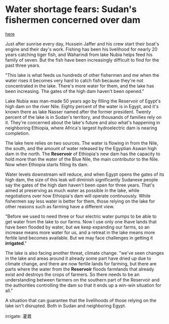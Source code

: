 # Water shortage fears: Sudan's fishermen concerned over dam

[here](https://www.youtube.com/watch?v=yLyj3-OxMvo)

Just after sunrise every day, Hussein Jaffer and his crew start their boat's engine and their day's work. Fishing has been his livelihood for nearly 20 years catching tiger fish, and Waharindi from lake Nubia helps feed his family of seven. But the fish have been increasingly difficult to find for the past three years.

"This lake is what feeds us hundreds of other fishermen and me when the water rises it becomes very hard to catch fish because they're not concentrated in the lake. There's more water for them, and the lake has been increasing. The gates of the high dam haven't been opened."

Lake Nubia was man-made 50 years ago by filling the Reservoir of Egypt's high dam on the river Nile. Eighty percent of the water is in Egypt, and it's known there as lake Nasser named after the former president. Twenty percent of the lake is in Sudan's territory, and thousands of families rely on it. They're concerned about the lake's future and also what's happening in neighboring Ethiopia, where Africa's largest hydroelectric dam is nearing completion.

The lake here relies on two sources. The water is flowing in from the Nile, the south, and the amount of water released by the Egyptian Aswan high dam in the north. The **Reservoir** of Ethiopia's new dam has the capacity to hold more than the water of the Blue Nile, the main contributor to the Nile. Now when Ethiopia starts filling its dam.

Water levels downstream will reduce, and when Egypt opens the gates of its high dam, the size of this leak will diminish significantly Sudanese people say the gates of the high dam haven't been open for three years. That's aimed at preserving as much water as possible in the lake, while negotiations over how Ethiopia's dam will operate continuously. While fishermen say less water is better for them, those relying on the lake for other reasons such as farming have a different view.

"Before we used to need three or four electric water pumps to be able to get water from the lake to our farms. Now I use only one Ihave lands that have been flooded by water, but we keep expanding our farms, so an increase means more water for us, and a retreat in the lake means more fertile land becomes available. But we may face challenges in getting it **irrigated**."

The lake is also facing another threat, climate change. "we've seen changes in the lake and areas around it already some part have dried up due to climate change, and there are now fertile lands for farming, but there are parts where the water from the **Reservoir** floods farmlands that already exist and destroys the crops of farmers. So there needs to be an understanding between farmers on the southern part of the Reservoir and the authorities controlling the dam so that it ends up a win-win situation for all."

A situation that can guarantee that the livelihoods of those relying on the lake isn't disrupted. Both in Sudan and neighboring Egypt.



irrigate: 灌漑